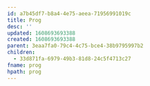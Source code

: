 ```yaml
---
id: a7b45df7-b8a4-4e75-aeea-71956991019c
title: Prog
desc: ''
updated: 1608693693388
created: 1608693693388
parent: 3eaa7fa0-79c4-4c75-bce4-38b9795997b2
children:
  - 33d871fa-6979-49b3-81d8-24c5f4713c27
fname: prog
hpath: prog
---
```



